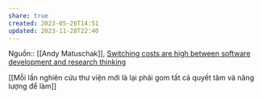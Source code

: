 ```yaml
---
share: true
created: 2023-05-26T14:51
updated: 2023-11-28T22:40
---
```

Nguồn:: [[Andy Matuschak]], [Switching costs are high between software development and research thinking](https://notes.andymatuschak.org/z78pmtn8LMt6npZyHciSjVZJdp3u7sin61PzG)

[[Mỗi lần nghiên cứu thư viện mới là lại phải gom tất cả quyết tâm và năng lượng để làm]] 
